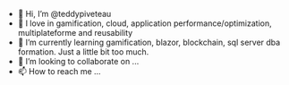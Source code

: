 - 👋 Hi, I’m @teddypiveteau
- 👀 I love in gamification, cloud, application performance/optimization, multiplateforme and reusability 
- 🌱 I’m currently learning gamification, blazor, blockchain, sql server dba formation. Just a little bit too much.
- 💞️ I’m looking to collaborate on ...
- 📫 How to reach me ...

<!---
teddypiveteau/teddypiveteau is a ✨ special ✨ repository because its `README.md` (this file) appears on your GitHub profile.
You can click the Preview link to take a look at your changes.
--->
